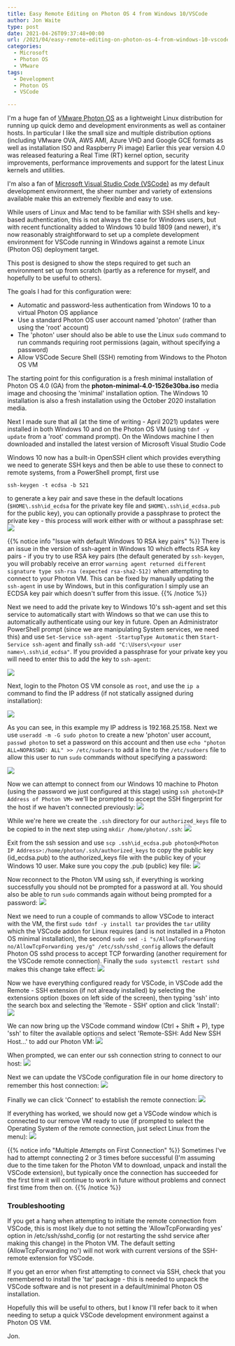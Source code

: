 ```yaml
---
title: Easy Remote Editing on Photon OS 4 from Windows 10/VSCode
author: Jon Waite
type: post
date: 2021-04-26T09:37:48+00:00
url: /2021/04/easy-remote-editing-on-photon-os-4-from-windows-10-vscode/
categories:
  - Microsoft
  - Photon OS
  - VMware
tags:
  - Development
  - Photon OS
  - VSCode

---
```

I'm a huge fan of [VMware Photon OS][1] as a lightweight Linux distribution for running up quick demo and development environments as well as container hosts. In particular I like the small size and multiple distribution options (including VMware OVA, AWS AMI, Azure VHD and Google GCE formats as well as installation ISO and Raspberry Pi image) Earlier this year version 4.0 was released featuring a Real Time (RT) kernel option, security improvements, performance improvements and support for the latest Linux kernels and utilities.

I'm also a fan of [Microsoft Visual Studio Code (VSCode)][2] as my default development environment, the sheer number and variety of extensions available make this an extremely flexible and easy to use.

While users of Linux and Mac tend to be familiar with SSH shells and key-based authentication, this is not always the case for Windows users, but with recent functionality added to Windows 10 build 1809 (and newer), it's now reasonably straightforward to set up a complete development environment for VSCode running in Windows against a remote Linux (Photon OS) deployment target.

This post is designed to show the steps required to get such an environment set up from scratch (partly as a reference for myself, and hopefully to be useful to others).

The goals I had for this configuration were:

  * Automatic and password-less authentication from Windows 10 to a virtual Photon OS appliance
  * Use a standard Photon OS user account named 'photon' (rather than using the 'root' account)
  * The 'photon' user should also be able to use the Linux `sudo` command to run commands requiring root permissions (again, without specifying a password)
  * Allow VSCode Secure Shell (SSH) remoting from Windows to the Photon OS VM

The starting point for this configuration is a fresh minimal installation of Photon OS 4.0 (GA) from the **photon-minimal-4.0-1526e30ba.iso** media image and choosing the 'minimal' installation option. The Windows 10 installation is also a fresh installation using the October 2020 installation media.

Next I made sure that all (at the time of writing - April 2021) updates were installed in both Windows 10 and on the Photon OS VM (using `tdnf -y update` from a 'root' command prompt). On the Windows machine I then downloaded and installed the latest version of Microsoft Visual Studio Code

Windows 10 now has a built-in OpenSSH client which provides everything we need to generate SSH keys and then be able to use these to connect to remote systems, from a PowerShell prompt, first use

```
ssh-keygen -t ecdsa -b 521
```

to generate a key pair and save these in the default locations (`$HOME\.ssh\id_ecdsa` for the private key file and `$HOME\.ssh\id_ecdsa.pub` for the public key), you can optionally provide a passphrase to protect the private key - this process will work either with or without a passphrase set:
![](Pasted-4.png)

{{% notice info "Issue with default Windows 10 RSA key pairs" %}}
There is an issue in the version of ssh-agent in Windows 10 which effects RSA key pairs - if you try to use RSA key pairs (the default generated by `ssh-keygen`, you will probably receive an error `warning agent returned different signature type ssh-rsa (expected rsa-sha2-512)` when attempting to connect to your Photon VM. This can be fixed by manually updating the `ssh-agent` in use by Windows, but in this configuration I simply use an ECDSA key pair which doesn't suffer from this issue.
{{% /notice %}}

Next we need to add the private key to Windows 10's ssh-agent and set this service to automatically start with Windows so that we can use this to automatically authenticate using our key in future. Open an Administrator PowerShell prompt (since we are manipulating System services, we need this) and use `Set-Service ssh-agent -StartupType Automatic` then `Start-Service ssh-agent` and finally `ssh-add "C:\Users\<your user name>\.ssh\id_ecdsa"`. If you provided a passphrase for your private key you will need to enter this to add the key to `ssh-agent`:

![](Pasted-5.png)

Next, login to the Photon OS VM console as `root`, and use the `ip a` command to find the IP address (if not statically assigned during installation):

![](Pasted-7.png)

As you can see, in this example my IP address is 192.168.25.158. Next we use `useradd -m -G sudo photon` to create a new 'photon' user account, `passwd photon` to set a password on this account and then use `echo "photon ALL=NOPASSWD: ALL" >> /etc/sudoers` to add a line to the `/etc/sudoers` file to allow this user to run `sudo` commands without specifying a password:

![](Pasted-6.png)

Now we can attempt to connect from our Windows 10 machine to Photon (using the password we just configured at this stage) using `ssh photon@<IP Address of Photon VM>` we'll be prompted to accept the SSH fingerprint for the host if we haven't connected previously:
![](Pasted-7b.png)

While we're here we create the `.ssh` directory for our `authorized_keys` file to be copied to in the next step using `mkdir /home/photon/.ssh`:
![](Pasted-7c.png)

Exit from the ssh session and use `scp .ssh\id_ecdsa.pub photon@<Photon IP Address>:/home/photon/.ssh/authorized_keys` to copy the public key (id\_ecdsa.pub) to the authorized\_keys file with the public key of your Windows 10 user. Make sure you copy the .pub (public) key file:
![](Pasted-7d.png)

Now reconnect to the Photon VM using ssh, if everything is working successfully you should not be prompted for a password at all. You should also be able to run `sudo` commands again without being prompted for a password:
![](Pasted-7e.png)

Next we need to run a couple of commands to allow VSCode to interact with the VM, the first `sudo tdnf -y install tar` provides the `tar` utility which the VSCode addon for Linux requires (and is not installed in a Photon OS minimal installation), the second `sudo sed -i "s/AllowTcpForwarding no/AllowTcpForwarding yes/g" /etc/ssh/sshd_config` allows the default Photon OS sshd process to accept TCP forwarding (another requirement for the VSCode remote connection). Finally the `sudo systemctl restart sshd` makes this change take effect:
![](Pasted-8.png)

Now we have everything configured ready for VSCode, in VSCode add the Remote - SSH extension (if not already installed) by selecting the extensions option (boxes on left side of the screen), then typing 'ssh' into the search box and selecting the 'Remote - SSH' option and click 'Install':
![](Pasted-9.png)

We can now bring up the VSCode command window (Ctrl + Shift + P), type 'ssh' to filter the available options and select 'Remote-SSH: Add New SSH Host&#8230;' to add our Photon VM:
![](Pasted-10.png)

When prompted, we can enter our ssh connection string to connect to our host:
![](Pasted-11.png)

Next we can update the VSCode configuration file in our home directory to remember this host connection:
![](Pasted-12.png)

Finally we can click 'Connect' to establish the remote connection:
![](Pasted-13.png)

If everything has worked, we should now get a VSCode window which is connected to our remove VM ready to use (if prompted to select the Operating System of the remote connection, just select Linux from the menu):
![](Pasted-14.png)

{{% notice info "Multiple Attempts on First Connection" %}}
Sometimes I've had to attempt connecting 2 or 3 times before successful (I'm assuming due to the time taken for the Photon VM to download, unpack and install the VSCode extension), but typically once the connection has succeeded for the first time it will continue to work in future without problems and connect first time from then on.
{{% /notice %}}

### Troubleshooting

If you get a hang when attempting to initiate the remote connection from VSCode, this is most likely due to not setting the 'AllowTcpForwarding yes' option in /etc/ssh/sshd_config (or not restarting the sshd service after making this change) in the Photon VM. The default setting (AllowTcpForwarding no') will not work with current versions of the SSH-remote extension for VSCode.

If you get an error when first attempting to connect via SSH, check that you remembered to install the 'tar' package - this is needed to unpack the VSCode software and is not present in a default/minimal Photon OS installation.

Hopefully this will be useful to others, but I know I'll refer back to it when needing to setup a quick VSCode development environment against a Photon OS VM.

Jon.

 [1]: https://vmware.github.io/photon/
 [2]: https://code.visualstudio.com/